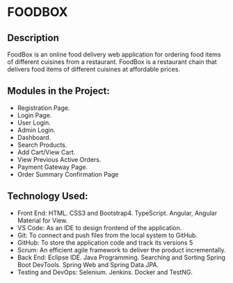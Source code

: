 # FOODBOX
## Description

FoodBox is an online food delivery web application for ordering food items of different cuisines from a restaurant. FoodBox is a restaurant chain that delivers food items of different cuisines at affordable prices.

## Modules in the Project:
* Registration Page. 
* Login Page.
* User Login. 
* Admin Login.
* Dashboard. 
* Search Products. 
* Add Cart/View Cart. 
* View Previous Active Orders. 
* Payment Gateway Page. 
* Order Summary Confirmation Page

## Technology Used:
* Front End: HTML. CSS3 and Bootstrap4. TypeScript. Angular, Angular Material for View. 
* VS Code: As an IDE to design frontend of the application. 
* Git: To connect and push files from the local system to GitHub. 
* GitHub: To store the application code and track its versions 5 
* Scrum: An efficient agile framework to deliver the product incrementally. 
* Back End: Eclipse IDE. Java Programming. Searching and Sorting Spring Boot DevTools. Spring Web and Spring Data JPA. 
* Testing and DevOps: Selenium. Jenkins. Docker and TestNG.

